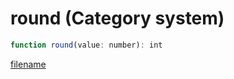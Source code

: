 # round (Category system)

```js
function round(value: number): int
```

[filename](round_m.md ':include')